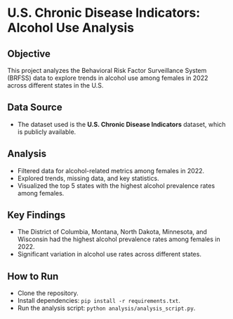 # U.S. Chronic Disease Indicators: Alcohol Use Analysis

## Objective
This project analyzes the Behavioral Risk Factor Surveillance System (BRFSS) data to explore trends in alcohol use among females in 2022 across different states in the U.S.

## Data Source
- The dataset used is the **U.S. Chronic Disease Indicators** dataset, which is publicly available.

## Analysis
- Filtered data for alcohol-related metrics among females in 2022.
- Explored trends, missing data, and key statistics.
- Visualized the top 5 states with the highest alcohol prevalence rates among females.

## Key Findings
- The District of Columbia, Montana, North Dakota, Minnesota, and Wisconsin had the highest alcohol prevalence rates among females in 2022.
- Significant variation in alcohol use rates across different states.

## How to Run
- Clone the repository.
- Install dependencies: `pip install -r requirements.txt`.
- Run the analysis script: `python analysis/analysis_script.py`.
